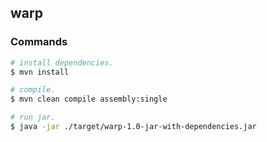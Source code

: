 ## warp

### Commands

```bash
# install dependencies.
$ mvn install

# compile.
$ mvn clean compile assembly:single

# run jar.
$ java -jar ./target/warp-1.0-jar-with-dependencies.jar
```